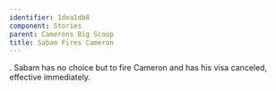 ```yaml
---
identifier: 1dea1db8
component: Stories
parent: Camerons Big Scoop 
title: Sabam Fires Cameron
---
```

. Sabam has no choice but to fire Cameron and has his visa canceled,
effective immediately.
